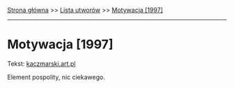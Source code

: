 [Strona główna](../index.md) >> [Lista utworów](../list.md) >> [Motywacja [1997]](291.md)

---

# Motywacja [1997]

Tekst: [kaczmarski.art.pl](https://www.kaczmarski.art.pl/tworczosc/wiersze/motywacja-1997/)

Element pospolity, nic ciekawego.